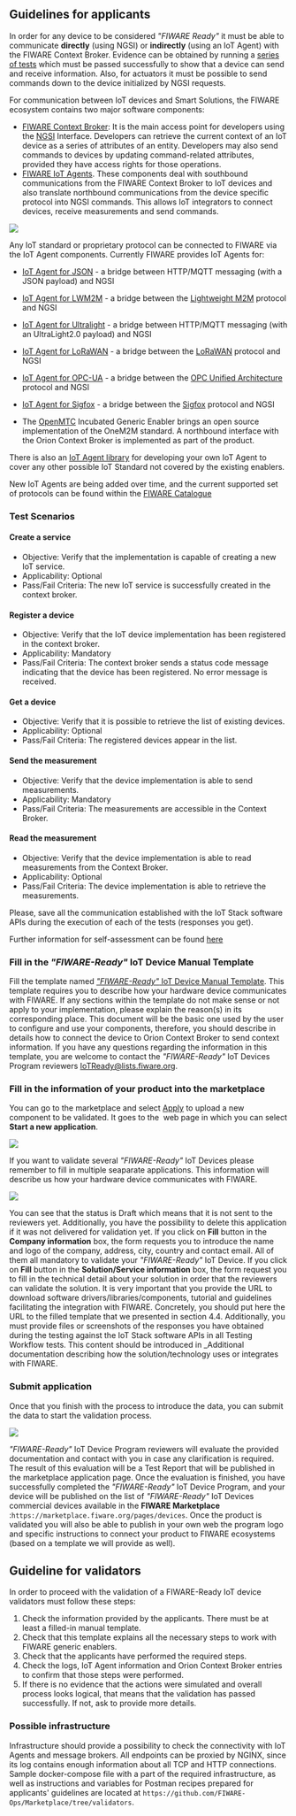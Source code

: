 ## Guidelines for applicants

In order for any device to be considered _"FIWARE Ready"_ it must be able to communicate **directly** (using NGSI) or
**indirectly** (using an IoT Agent) with the FIWARE Context Broker. Evidence can be obtained by running a
[series of tests](#test-scenarios) which must be passed successfully to show that a device can send and receive
information. Also, for actuators it must be possible to send commands down to the device initialized by NGSI requests.

For communication between IoT devices and Smart Solutions, the FIWARE ecosystem contains two major software components:

-   [FIWARE Context Broker](https://github.com/telefonicaid/fiware-orion): It is the main access point for developers
    using the [NGSI](https://fiware.github.io/specifications/OpenAPI/ngsiv2) Interface. Developers can retrieve the
    current context of an IoT device as a series of attributes of an entity. Developers may also send commands to
    devices by updating command-related attributes, provided they have access rights for those operations.
-   [FIWARE IoT Agents](https://github.com/Fiware/catalogue/tree/master/iot-agents). These components deal with
    southbound communications from the FIWARE Context Broker to IoT devices and also translate northbound communications
    from the device specific protocol into NGSI commands. This allows IoT integrators to connect devices, receive
    measurements and send commands.

![](../img/01.png)

Any IoT standard or proprietary protocol can be connected to FIWARE via the IoT Agent components. Currently FIWARE
provides IoT Agents for:

-   [IoT Agent for JSON](https://github.com/telefonicaid/iotagent-json) - a bridge between HTTP/MQTT messaging (with a
    JSON payload) and NGSI
-   [IoT Agent for LWM2M](https://github.com/telefonicaid/lightweightm2m-iotagent) - a bridge between the
    [Lightweight M2M](https://www.omaspecworks.org/what-is-oma-specworks/iot/lightweight-m2m-lwm2m/) protocol and NGSI
-   [IoT Agent for Ultralight](https://github.com/telefonicaid/iotagent-ul) - a bridge between HTTP/MQTT messaging (with
    an UltraLight2.0 payload) and NGSI
-   [IoT Agent for LoRaWAN](https://github.com/Atos-Research-and-Innovation/IoTagent-LoRaWAN) - a bridge between the
    [LoRaWAN](https://www.thethingsnetwork.org/docs/lorawan/) protocol and NGSI
-   [IoT Agent for OPC-UA](https://github.com/Engineering-Research-and-Development/iotagent-opcua) - a bridge between
    the [OPC Unified Architecture](http://www.opcua.us/) protocol and NGSI
-   [IoT Agent for Sigfox](https://github.com/telefonicaid/sigfox-iotagent) - a bridge between the
    [Sigfox](https://www.sigfox.com/en) protocol and NGSI

-   The [OpenMTC](https://github.com/OpenMTC/OpenMTC) Incubated Generic Enabler brings an open source implementation of
    the OneM2M standard. A northbound interface with the Orion Context Broker is implemented as part of the product.

There is also an [IoT Agent library](https://github.com/telefonicaid/iotagent-node-lib/) for developing your own IoT
Agent to cover any other possible IoT Standard not covered by the existing enablers.

New IoT Agents are being added over time, and the current supported set of protocols can be found within the
[FIWARE Catalogue](https://github.com/Fiware/catalogue/tree/master/iot-agents)

<h3 id="test-scenarios">Test Scenarios</h3>

<h4>Create a service</h4>

-   Objective: Verify that the implementation is capable of creating a new IoT service.
-   Applicability: Optional
-   Pass/Fail Criteria: The new IoT service is successfully created in the context broker.

<h4>Register a device</h4>

-   Objective: Verify that the IoT device implementation has been registered in the context broker.
-   Applicability: Mandatory
-   Pass/Fail Criteria: The context broker sends a status code message indicating that the device has been registered.
    No error message is received.

<h4>Get a device</h4>

-   Objective: Verify that it is possible to retrieve the list of existing devices.
-   Applicability: Optional
-   Pass/Fail Criteria: The registered devices appear in the list.

<h4>Send the measurement</h4>

-   Objective: Verify that the device implementation is able to send measurements.
-   Applicability: Mandatory
-   Pass/Fail Criteria: The measurements are accessible in the Context Broker.

<h4>Read the measurement</h4>

-   Objective: Verify that the device implementation is able to read measurements from the Context Broker.
-   Applicability: Optional
-   Pass/Fail Criteria: The device implementation is able to retrieve the measurements.

Please, save all the communication established with the IoT Stack software APIs during the execution of each of the
tests (responses you get).

Further information for self-assessment can be found [here](test-scenarios.md)

<h3>Fill in the <i>"FIWARE-Ready"</i> IoT Device Manual Template</h3>

Fill the template named
[_"FIWARE-Ready"_ IoT Device Manual Template](https://docs.google.com/document/d/1g_ic6Vy5g9i04Oe-kyFf8gxvP2862IVCGH9KJIqKuYk/edit).
This template requires you to describe how your hardware device communicates with FIWARE. If any sections within the
template do not make sense or not apply to your implementation, please explain the reason(s) in its corresponding place.
This document will be the basic one used by the user to configure and use your components, therefore, you should
describe in details how to connect the device to Orion Context Broker to send context information. If you have any
questions regarding the information in this template, you are welcome to contact the _"FIWARE-Ready"_ IoT Devices
Program reviewers [IoTReady@lists.fiware.org​](mailto:I​oTReady@lists.fiware.org​).

<h3>Fill in the information of your product into the marketplace</h3>

You can go to the marketplace and select [Apply](https://www.fiware.org/marketplace/submit-your-product) to upload a new component to be
validated. It goes to the ​ web page in which you can select **Start a new application**.

![](../img/02.png)

If you want to validate several _"FIWARE-Ready"_ IoT Devices please remember to fill in multiple seaparate applications.
This information will describe us how your hardware device communicates with FIWARE.

![](../img/03.png)

You can see that the status is Draft which means that it is not sent to the reviewers yet. Additionally, you have the
possibility to delete this application if it was not delivered for validation yet. If you click on **Fill** button in
the **Company information** box, the form requests you to introduce the name and logo of the company, address, city,
country and contact email. All of them all mandatory to validate your _"FIWARE-Ready"_ IoT Device. If you click on
**Fill** button in the **Solution/Service information** box, the form request you to fill in the technical detail about
your solution in order that the reviewers can validate the solution. It is very important that you provide the URL to
download software drivers/libraries/components, tutorial and guidelines facilitating the integration with FIWARE.
Concretely, you should put here the ​URL to the filled template that we presented in section 4.4​. Additionally, you
must provide ​files or screenshots of the responses you have obtained during the testing against the IoT Stack software
APIs in all Testing Workflow tests. This content should be introduced in \_Additional documentation describing how the
solution/technology uses or integrates with FIWARE.

<h3>Submit application</h3>

Once that you finish with the process to introduce the data, you can submit the data to start the validation process.

![](../img/04.png)

_"FIWARE-Ready"_ IoT Device Program reviewers will evaluate the provided documentation and contact with you in case any
clarification is required. The result of this evaluation will be a Test Report that will be published in the marketplace
application page. Once the evaluation is finished, you have successfully completed the _"FIWARE-Ready"_ IoT Device
Program, and your device will be published on the list of _"FIWARE-Ready"_ IoT Devices commercial devices available in
the **FIWARE Marketplace** :`https://marketplace.fiware.org/pages/devices`. Once the product is validated you will also
be able to publish in your own web the program logo and specific instructions to connect your product to FIWARE
ecosystems (based on a template we will provide as well).

## Guideline for validators

In order to proceed with the validation of a FIWARE-Ready IoT device validators must follow these steps:

1. Check the information provided by the applicants. There must be at least a filled-in manual template.
2. Check that this template explains all the necessary steps to work with FIWARE generic enablers.
3. Check that the applicants have performed the required steps.
4. Check the logs, IoT Agent information and Orion Context Broker entries to confirm that those steps were performed.
5. If there is no evidence that the actions were simulated and overall process looks logical, that means that the
   validation has passed successfully. If not, ask to provide more details.

<h3>Possible infrastructure</h3>

Infrastructure should provide a possibility to check the connectivity with IoT Agents and message brokers. All endpoints
can be proxied by NGINX, since its log contains enough information about all TCP and HTTP connections. Sample
docker-compose file with a part of the required infrastructure, as well as instructions and variables for Postman
recipes prepared for applicants' guidelines are located at `https://github.com/FIWARE-Ops/Marketplace/tree/validators`.
